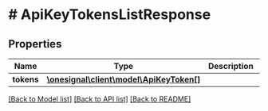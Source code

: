 # # ApiKeyTokensListResponse

## Properties

Name | Type | Description | Notes
------------ | ------------- | ------------- | -------------
**tokens** | [**\onesignal\client\model\ApiKeyToken[]**](ApiKeyToken.md) |  | [optional]

[[Back to Model list]](../../README.md#models) [[Back to API list]](../../README.md#endpoints) [[Back to README]](../../README.md)
